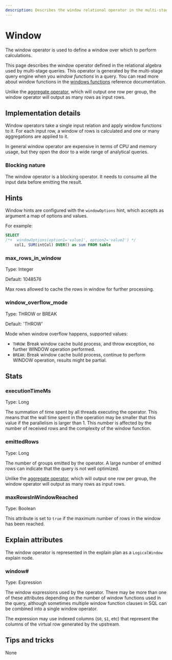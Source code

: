 ```yaml
---
description: Describes the window relational operator in the multi-stage query engine.
---
```


# Window

The window operator is used to define a window over which to perform calculations.

This page describes the window operator defined in the relational algebra used by multi-stage queries. This operator is generated by the multi-stage query engine when you _window functions_ in a query. You can read more about window functions in the [windows functions](../../query-syntax/windows-functions.md) reference documentation.

Unlike the [aggregate operator](aggregate.md), which will output one row per group, the window operator will output as many rows as input rows.

## Implementation details

Window operators take a single input relation and apply window functions to it. For each input row, a window of rows is calculated and one or many aggregations are applied to it.

In general window operator are expensive in terms of CPU and memory usage, but they open the door to a wide range of analytical queries.

### Blocking nature

The window operator is a blocking operator. It needs to consume all the input data before emitting the result.

## Hints

Window hints are configured with the `windowOptions` hint, which accepts as argument a map of options and values.

For example:

```sql
SELECT
/*+  windowOptions(option1='value1', option2='value2') */
    col1, SUM(intCol) OVER() as sum FROM table
```

### max\_rows\_in\_window

Type: Integer

Default: 1048576

Max rows allowed to cache the rows in window for further processing.

### window\_overflow\_mode

Type: THROW or BREAK

Default: 'THROW'

Mode when window overflow happens, supported values:

* `THROW`: Break window cache build process, and throw exception, no further WINDOW operation performed.
* `BREAK`: Break window cache build process, continue to perform WINDOW operation, results might be partial.

## Stats

### executionTimeMs

Type: Long

The summation of time spent by all threads executing the operator. This means that the wall time spent in the operation may be smaller that this value if the parallelism is larger than 1. This number is affected by the number of received rows and the complexity of the window function.

### emittedRows

Type: Long

The number of groups emitted by the operator. A large number of emitted rows can indicate that the query is not well optimized.

Unlike the [aggregate operator](aggregate.md), which will output one row per group, the window operator will output as many rows as input rows.

### maxRowsInWindowReached

Type: Boolean

This attribute is set to `true` if the maximum number of rows in the window has been reached.

## Explain attributes

The window operator is represented in the explain plan as a `LogicalWindow` explain node.

### window\#

Type: Expression

The window expressions used by the operator. There may be more than one of these attributes depending on the number of window functions used in the query, although sometimes multiple window function clauses in SQL can be combined into a single window operator.

The expression may use indexed columns (`$0`, `$1`, etc) that represent the columns of the virtual row generated by the upstream.

## Tips and tricks

None
